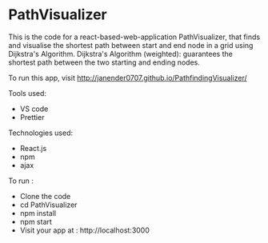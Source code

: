 # PathVisualizer
This is the code for a react-based-web-application PathVisualizer, that finds and visualise the shortest path between start and end node in a grid using Dijkstra's Algorithm. 
Dijkstra's Algorithm (weighted): guarantees the shortest path between the two starting and ending nodes.

To run this app, visit http://janender0707.github.io/PathfindingVisualizer/

Tools used:
* VS code
* Prettier

Technologies used:
* React.js
* npm
* ajax

To run :
* Clone the code
* cd PathVisualizer
* npm install
* npm start
* Visit your app at : http://localhost:3000

